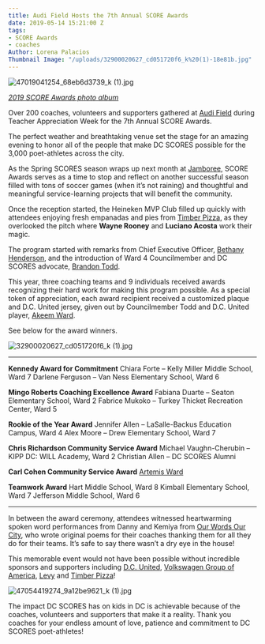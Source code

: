 ```yaml
---
title: Audi Field Hosts the 7th Annual SCORE Awards
date: 2019-05-14 15:21:00 Z
tags:
- SCORE Awards
- coaches
Author: Lorena Palacios
Thumbnail Image: "/uploads/32900020627_cd051720f6_k%20(1)-18e81b.jpg"
---
```


![47019041254_68eb6d3739_k (1).jpg](/uploads/47019041254_68eb6d3739_k%20(1).jpg)

*[2019 SCORE Awards photo album](https://www.flickr.com/photos/dcscorespictures/sets/72157705002480872/with/47019041254/)*

Over 200 coaches, volunteers and supporters gathered at [Audi Field](https://www.audifielddc.com/) during Teacher Appreciation Week for the 7th Annual SCORE Awards.

The perfect weather and breathtaking venue set the stage for an amazing evening to honor all of the people that make DC SCORES possible for the 3,000 poet-athletes across the city.





As the Spring SCORES season wraps up next month at [Jamboree](https://www.dcscores.org/jamboree/), SCORE Awards serves as a time to stop and reflect on another successful season filled with tons of soccer games (when it’s not raining) and thoughtful and meaningful service-learning projects that will benefit the community.

Once the reception started, the Heineken MVP Club filled up quickly with attendees enjoying fresh empanadas and pies from [Timber Pizza](http://www.timberpizza.com/), as they overlooked the pitch where **Wayne Rooney** and **Luciano Acosta** work their magic.

The program started with remarks from Chief Executive Officer, [Bethany Henderson](https://www.dcscores.org/about-us/leadership/bethany-rubin-henderson), and the introduction of Ward 4 Councilmember and DC SCORES advocate, [Brandon Todd](https://dccouncil.us/council/councilmember-brandon-t-todd/).

This year, three coaching teams and 9 individuals received awards recognizing their hard work for making this program possible. As a special token of appreciation, each award recipient received a customized plaque and D.C. United jersey, given out by Councilmember Todd and D.C. United player, [Akeem Ward](https://www.dcunited.com/players/akeem-ward).

See below for the award winners.

![32900020627_cd051720f6_k (1).jpg](/uploads/32900020627_cd051720f6_k%20(1).jpg)

---

**Kennedy Award for Commitment**
Chiara Forte – Kelly Miller Middle School, Ward 7
Darlene Ferguson – Van Ness Elementary School, Ward 6

**Mingo Roberts Coaching Excellence Award**
Fabiana Duarte – Seaton Elementary School, Ward 2
Fabrice Mukoko – Turkey Thicket Recreation Center, Ward 5

**Rookie of the Year Award**
Jennifer Allen – LaSalle-Backus Education Campus, Ward 4
Alex Moore – Drew Elementary School, Ward 7

**Chris Richardson Community Service Award**
Michael Vaughn-Cherubin – KIPP DC: WILL Academy, Ward 2
Christian Allen – DC SCORES Alumni

**Carl Cohen Community Service Award**
[Artemis Ward](https://artemisward.com/)

**Teamwork Award**
Hart Middle School, Ward 8
Kimball Elementary School, Ward 7
Jefferson Middle School, Ward 6

---

In between the award ceremony, attendees witnessed heartwarming spoken word performances from Danny and Kemiya from [Our Words Our City](https://www.dcscores.org/blog/2019/04/lights-camera-our-words-our-city), who wrote original poems for their coaches thanking them for all they do for their teams. It’s safe to say there wasn’t a dry eye in the house!

This memorable event would not have been possible without incredible sponsors and supporters including [D.C. United](https://www.dcunited.com/), [Volkswagen Group of America](http://www.volkswagengroupofamerica.com/), [Levy](http://www.levyrestaurants.com/) and [Timber Pizza](http://www.timberpizza.com/)!

![47054419274_9a12be9621_k (1).jpg](/uploads/47054419274_9a12be9621_k%20(1).jpg)

The impact DC SCORES has on kids in DC is achievable because of the coaches, volunteers and supporters that make it a reality. Thank you coaches for your endless amount of love, patience and commitment to DC SCORES poet-athletes!